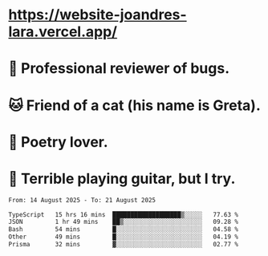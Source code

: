 # https://website-joandres-lara.vercel.app/
# 🐛 Professional reviewer of bugs.
# 🐱 Friend of a cat (his name is Greta).
# 📜 Poetry lover.
# 🎸 Terrible playing guitar, but I try.

<!--START_SECTION:waka-->

```txt
From: 14 August 2025 - To: 21 August 2025

TypeScript   15 hrs 16 mins  ███████████████████▒░░░░░   77.63 %
JSON         1 hr 49 mins    ██▒░░░░░░░░░░░░░░░░░░░░░░   09.28 %
Bash         54 mins         █░░░░░░░░░░░░░░░░░░░░░░░░   04.58 %
Other        49 mins         █░░░░░░░░░░░░░░░░░░░░░░░░   04.19 %
Prisma       32 mins         ▓░░░░░░░░░░░░░░░░░░░░░░░░   02.77 %
```

<!--END_SECTION:waka-->

